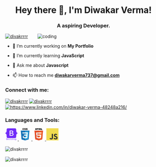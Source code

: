 <h1 align="center">Hey there 👋, I'm Diwakar Verma!</h1>
<h3 align="center">A aspiring Developer.</h3>
<img align="right" alt="coding" width="400" src="https://indoanalytica.com/static/images/data-science-5.gif">
<p align="left"> <a href="https://twitter.com/divakrrrr" target="blank"><img src="https://img.shields.io/twitter/follow/divakrrrr?logo=twitter&style=for-the-badge" alt="divakrrrr" /></a> </p>

- 🔭 I’m currently working on **My Portfolio**

- 🌱 I’m currently learning **JavaScript**



- 💬 Ask me about **Javascript**

- 📫 How to reach me **diwakarverma737@gmail.com**

<h3 align="left">Connect with me:</h3>
<p align="left">
<a href="https://dev.to/divakrrrr" target="blank"><img align="center" src="https://raw.githubusercontent.com/rahuldkjain/github-profile-readme-generator/master/src/images/icons/Social/devto.svg" alt="divakrrrr" height="30" width="40" /></a>
<a href="https://twitter.com/divakrrrr" target="blank"><img align="center" src="https://raw.githubusercontent.com/rahuldkjain/github-profile-readme-generator/master/src/images/icons/Social/twitter.svg" alt="divakrrrr" height="30" width="40" /></a>
<a href="https://linkedin.com/in/https://www.linkedin.com/in/diwakar-verma-48248a216/" target="blank"><img align="center" src="https://raw.githubusercontent.com/rahuldkjain/github-profile-readme-generator/master/src/images/icons/Social/linked-in-alt.svg" alt="https://www.linkedin.com/in/diwakar-verma-48248a216/" height="30" width="40" /></a>
</p>

<h3 align="left">Languages and Tools:</h3>
<p align="left"> <a href="https://getbootstrap.com" target="_blank" rel="noreferrer"> <img src="https://raw.githubusercontent.com/devicons/devicon/master/icons/bootstrap/bootstrap-plain-wordmark.svg" alt="bootstrap" width="40" height="40"/> </a> <a href="https://www.w3schools.com/css/" target="_blank" rel="noreferrer"> <img src="https://raw.githubusercontent.com/devicons/devicon/master/icons/css3/css3-original-wordmark.svg" alt="css3" width="40" height="40"/> </a> <a href="https://www.w3.org/html/" target="_blank" rel="noreferrer"> <img src="https://raw.githubusercontent.com/devicons/devicon/master/icons/html5/html5-original-wordmark.svg" alt="html5" width="40" height="40"/> </a> <a href="https://developer.mozilla.org/en-US/docs/Web/JavaScript" target="_blank" rel="noreferrer"> <img src="https://raw.githubusercontent.com/devicons/devicon/master/icons/javascript/javascript-original.svg" alt="javascript" width="40" height="40"/> </a> </p>

<p><img align="center" src="https://github-readme-stats.vercel.app/api/top-langs?username=divakrrrr&show_icons=true&locale=en&layout=compact" alt="divakrrrr" /></p>

<p><img align="center" src="https://github-readme-streak-stats.herokuapp.com/?user=divakrrrr&" alt="divakrrrr" /></p>
